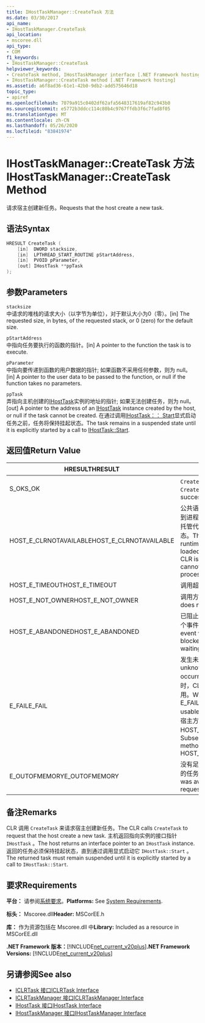 ```yaml
---
title: IHostTaskManager::CreateTask 方法
ms.date: 03/30/2017
api_name:
- IHostTaskManager.CreateTask
api_location:
- mscoree.dll
api_type:
- COM
f1_keywords:
- IHostTaskManager::CreateTask
helpviewer_keywords:
- CreateTask method, IHostTaskManager interface [.NET Framework hosting]
- IHostTaskManager::CreateTask method [.NET Framework hosting]
ms.assetid: a6f8ad36-61e1-42b0-9db2-add575646d18
topic_type:
- apiref
ms.openlocfilehash: 7079a915c0402df62afa5648317619af82c943b0
ms.sourcegitcommit: e5772b3ddcc114c80b4c9767ffdb3f6c7fad8f05
ms.translationtype: MT
ms.contentlocale: zh-CN
ms.lasthandoff: 05/26/2020
ms.locfileid: "83841974"
---
```

# <a name="ihosttaskmanagercreatetask-method"></a><span data-ttu-id="82c63-102">IHostTaskManager::CreateTask 方法</span><span class="sxs-lookup"><span data-stu-id="82c63-102">IHostTaskManager::CreateTask Method</span></span>
<span data-ttu-id="82c63-103">请求宿主创建新任务。</span><span class="sxs-lookup"><span data-stu-id="82c63-103">Requests that the host create a new task.</span></span>  
  
## <a name="syntax"></a><span data-ttu-id="82c63-104">语法</span><span class="sxs-lookup"><span data-stu-id="82c63-104">Syntax</span></span>  
  
```cpp  
HRESULT CreateTask (  
    [in]  DWORD stacksize,
    [in]  LPTHREAD_START_ROUTINE pStartAddress,  
    [in]  PVOID pParameter,  
    [out] IHostTask **ppTask  
);  
```  
  
## <a name="parameters"></a><span data-ttu-id="82c63-105">参数</span><span class="sxs-lookup"><span data-stu-id="82c63-105">Parameters</span></span>  
 `stacksize`  
 <span data-ttu-id="82c63-106">中请求的堆栈的请求大小（以字节为单位），对于默认大小为0（零）。</span><span class="sxs-lookup"><span data-stu-id="82c63-106">[in] The requested size, in bytes, of the requested stack, or 0 (zero) for the default size.</span></span>  
  
 `pStartAddress`  
 <span data-ttu-id="82c63-107">中指向任务要执行的函数的指针。</span><span class="sxs-lookup"><span data-stu-id="82c63-107">[in] A pointer to the function the task is to execute.</span></span>  
  
 `pParameter`  
 <span data-ttu-id="82c63-108">中指向要传递到函数的用户数据的指针; 如果函数不采用任何参数，则为 null。</span><span class="sxs-lookup"><span data-stu-id="82c63-108">[in] A pointer to the user data to be passed to the function, or null if the function takes no parameters.</span></span>  
  
 `ppTask`  
 <span data-ttu-id="82c63-109">弄指向主机创建的[IHostTask](../../../../docs/framework/unmanaged-api/hosting/ihosttask-interface.md)实例的地址的指针; 如果无法创建任务，则为 null。</span><span class="sxs-lookup"><span data-stu-id="82c63-109">[out] A pointer to the address of an [IHostTask](../../../../docs/framework/unmanaged-api/hosting/ihosttask-interface.md) instance created by the host, or null if the task cannot be created.</span></span> <span data-ttu-id="82c63-110">在通过调用[IHostTask：： Start](ihosttask-start-method.md)显式启动任务之前，任务将保持挂起状态。</span><span class="sxs-lookup"><span data-stu-id="82c63-110">The task remains in a suspended state until it is explicitly started by a call to [IHostTask::Start](ihosttask-start-method.md).</span></span>  
  
## <a name="return-value"></a><span data-ttu-id="82c63-111">返回值</span><span class="sxs-lookup"><span data-stu-id="82c63-111">Return Value</span></span>  
  
|<span data-ttu-id="82c63-112">HRESULT</span><span class="sxs-lookup"><span data-stu-id="82c63-112">HRESULT</span></span>|<span data-ttu-id="82c63-113">说明</span><span class="sxs-lookup"><span data-stu-id="82c63-113">Description</span></span>|  
|-------------|-----------------|  
|<span data-ttu-id="82c63-114">S_OK</span><span class="sxs-lookup"><span data-stu-id="82c63-114">S_OK</span></span>|<span data-ttu-id="82c63-115">`CreateTask`已成功返回。</span><span class="sxs-lookup"><span data-stu-id="82c63-115">`CreateTask` returned successfully.</span></span>|  
|<span data-ttu-id="82c63-116">HOST_E_CLRNOTAVAILABLE</span><span class="sxs-lookup"><span data-stu-id="82c63-116">HOST_E_CLRNOTAVAILABLE</span></span>|<span data-ttu-id="82c63-117">公共语言运行时（CLR）未加载到进程中，或 CLR 处于无法运行托管代码或成功处理调用的状态。</span><span class="sxs-lookup"><span data-stu-id="82c63-117">The common language runtime (CLR) has not been loaded into a process, or the CLR is in a state in which it cannot run managed code or process the call successfully.</span></span>|  
|<span data-ttu-id="82c63-118">HOST_E_TIMEOUT</span><span class="sxs-lookup"><span data-stu-id="82c63-118">HOST_E_TIMEOUT</span></span>|<span data-ttu-id="82c63-119">调用超时。</span><span class="sxs-lookup"><span data-stu-id="82c63-119">The call timed out.</span></span>|  
|<span data-ttu-id="82c63-120">HOST_E_NOT_OWNER</span><span class="sxs-lookup"><span data-stu-id="82c63-120">HOST_E_NOT_OWNER</span></span>|<span data-ttu-id="82c63-121">调用方不拥有该锁。</span><span class="sxs-lookup"><span data-stu-id="82c63-121">The caller does not own the lock.</span></span>|  
|<span data-ttu-id="82c63-122">HOST_E_ABANDONED</span><span class="sxs-lookup"><span data-stu-id="82c63-122">HOST_E_ABANDONED</span></span>|<span data-ttu-id="82c63-123">已阻止的线程或纤程正在等待某个事件时，该事件被取消。</span><span class="sxs-lookup"><span data-stu-id="82c63-123">An event was canceled while a blocked thread or fiber was waiting on it.</span></span>|  
|<span data-ttu-id="82c63-124">E_FAIL</span><span class="sxs-lookup"><span data-stu-id="82c63-124">E_FAIL</span></span>|<span data-ttu-id="82c63-125">发生未知的灾难性故障。</span><span class="sxs-lookup"><span data-stu-id="82c63-125">An unknown catastrophic failure occurred.</span></span> <span data-ttu-id="82c63-126">当方法返回 E_FAIL 时，CLR 在该进程内将不再可用。</span><span class="sxs-lookup"><span data-stu-id="82c63-126">When a method returns E_FAIL, the CLR is no longer usable within the process.</span></span> <span data-ttu-id="82c63-127">对宿主方法的后续调用会返回 HOST_E_CLRNOTAVAILABLE。</span><span class="sxs-lookup"><span data-stu-id="82c63-127">Subsequent calls to hosting methods return HOST_E_CLRNOTAVAILABLE.</span></span>|  
|<span data-ttu-id="82c63-128">E_OUTOFMEMORY</span><span class="sxs-lookup"><span data-stu-id="82c63-128">E_OUTOFMEMORY</span></span>|<span data-ttu-id="82c63-129">没有足够的内存可用于创建请求的任务。</span><span class="sxs-lookup"><span data-stu-id="82c63-129">Not enough memory was available to create the requested task.</span></span>|  
  
## <a name="remarks"></a><span data-ttu-id="82c63-130">备注</span><span class="sxs-lookup"><span data-stu-id="82c63-130">Remarks</span></span>  
 <span data-ttu-id="82c63-131">CLR 调用 `CreateTask` 来请求宿主创建新任务。</span><span class="sxs-lookup"><span data-stu-id="82c63-131">The CLR calls `CreateTask` to request that the host create a new task.</span></span> <span data-ttu-id="82c63-132">主机返回指向实例的接口指针 `IHostTask` 。</span><span class="sxs-lookup"><span data-stu-id="82c63-132">The host returns an interface pointer to an `IHostTask` instance.</span></span> <span data-ttu-id="82c63-133">返回的任务必须保持挂起状态，直到通过调用显式启动它 `IHostTask::Start` 。</span><span class="sxs-lookup"><span data-stu-id="82c63-133">The returned task must remain suspended until it is explicitly started by a call to `IHostTask::Start`.</span></span>  
  
## <a name="requirements"></a><span data-ttu-id="82c63-134">要求</span><span class="sxs-lookup"><span data-stu-id="82c63-134">Requirements</span></span>  
 <span data-ttu-id="82c63-135">**平台：** 请参阅[系统要求](../../get-started/system-requirements.md)。</span><span class="sxs-lookup"><span data-stu-id="82c63-135">**Platforms:** See [System Requirements](../../get-started/system-requirements.md).</span></span>  
  
 <span data-ttu-id="82c63-136">**标头：** Mscoree.dll</span><span class="sxs-lookup"><span data-stu-id="82c63-136">**Header:** MSCorEE.h</span></span>  
  
 <span data-ttu-id="82c63-137">**库：** 作为资源包括在 Mscoree.dll 中</span><span class="sxs-lookup"><span data-stu-id="82c63-137">**Library:** Included as a resource in MSCorEE.dll</span></span>  
  
 <span data-ttu-id="82c63-138">**.NET Framework 版本：**[!INCLUDE[net_current_v20plus](../../../../includes/net-current-v20plus-md.md)]</span><span class="sxs-lookup"><span data-stu-id="82c63-138">**.NET Framework Versions:** [!INCLUDE[net_current_v20plus](../../../../includes/net-current-v20plus-md.md)]</span></span>  
  
## <a name="see-also"></a><span data-ttu-id="82c63-139">另请参阅</span><span class="sxs-lookup"><span data-stu-id="82c63-139">See also</span></span>

- [<span data-ttu-id="82c63-140">ICLRTask 接口</span><span class="sxs-lookup"><span data-stu-id="82c63-140">ICLRTask Interface</span></span>](iclrtask-interface.md)
- [<span data-ttu-id="82c63-141">ICLRTaskManager 接口</span><span class="sxs-lookup"><span data-stu-id="82c63-141">ICLRTaskManager Interface</span></span>](iclrtaskmanager-interface.md)
- [<span data-ttu-id="82c63-142">IHostTask 接口</span><span class="sxs-lookup"><span data-stu-id="82c63-142">IHostTask Interface</span></span>](ihosttask-interface.md)
- [<span data-ttu-id="82c63-143">IHostTaskManager 接口</span><span class="sxs-lookup"><span data-stu-id="82c63-143">IHostTaskManager Interface</span></span>](ihosttaskmanager-interface.md)

